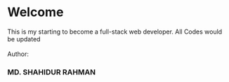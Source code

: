 <h1>Welcome</h1>

This is my starting to become a full-stack web developer. All Codes would be updated
<br>
<br>
Author:<h3> MD. SHAHIDUR RAHMAN </h3>
